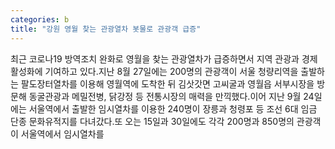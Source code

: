 ```yaml
---
categories: b
title: "강원 영월 찾는 관광열차 봇물로 관광객 급증"
---
```

최근 코로나19 방역조치 완화로 영월을 찾는 관광열차가 급증하면서 지역 관광과 경제 활성화에 기여하고 있다.지난 8월 27일에는 200명의 관광객이 서울 청량리역을 출발하는 팔도장터열차를 이용해 영월역에 도착한 뒤 김삿갓면 고씨굴과 영월읍 서부시장을 방문해 동굴관광과 메밀전병, 닭강정 등 전통시장의 매력을 만끽했다.이어 지난 9월 24일에는 서울역에서 출발한 임시열차를 이용한 240명이 장릉과 청령포 등 조선 6대 임금 단종 문화유적지를 다녀갔다.또 오는 15일과 30일에도 각각 200명과 850명의 관광객이 서울역에서 임시열차를